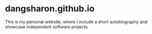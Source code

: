 # dangsharon.github.io
This is my personal website, where I include a short autobiography and showcase independent software projects.
